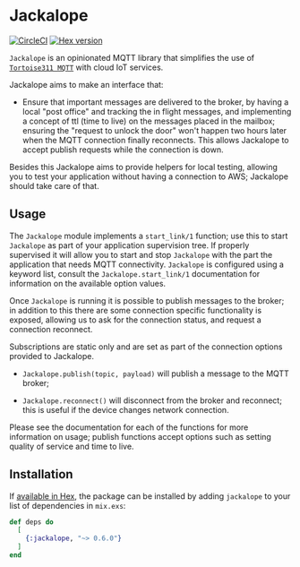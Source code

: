 # Jackalope

[![CircleCI](https://circleci.com/gh/smartrent/jackalope.svg?style=svg)](https://circleci.com/gh/smartrent/jackalope)
[![Hex version](https://img.shields.io/hexpm/v/jackalope.svg "Hex version")](https://hex.pm/packages/jackalope)

<!-- MDOC !-->

`Jackalope` is an opinionated MQTT library that simplifies the use of
[`Tortoise311 MQTT`](https://hex.pm/packages/tortoise311) with cloud IoT
services.

Jackalope aims to make an interface that:

- Ensure that important messages are delivered to the broker, by
  having a local "post office" and tracking the in flight messages,
  and implementing a concept of ttl (time to live) on the messages
  placed in the mailbox; ensuring the "request to unlock the door"
  won't happen two hours later when the MQTT connection finally
  reconnects. This allows Jackalope to accept publish requests while
  the connection is down.

Besides this Jackalope aims to provide helpers for local testing,
allowing you to test your application without having a connection to
AWS; Jackalope should take care of that.

## Usage

The `Jackalope` module implements a `start_link/1` function; use this
to start `Jackalope` as part of your application supervision tree. If
properly supervised it will allow you to start and stop `Jackalope`
with the part the application that needs MQTT connectivity.
`Jackalope` is configured using a keyword list, consult the
`Jackalope.start_link/1` documentation for information on the
available option values.

Once `Jackalope` is running it is possible to publish messages to the broker;
in addition to this there are some connection specific functionality is exposed,
allowing us to ask for the connection status, and request a connection reconnect.

Subscriptions are static only and are set as part of the connection options
provided to Jackalope.

- `Jackalope.publish(topic, payload)` will publish a message to the
  MQTT broker;

- `Jackalope.reconnect()` will disconnect from the broker and
  reconnect; this is useful if the device changes network connection.

Please see the documentation for each of the functions for more
information on usage; publish functions accept options such as setting quality of
service and time to live.

<!-- MDOC !-->

## Installation

If [available in Hex](https://hex.pm/docs/publish), the package can be
installed by adding `jackalope` to your list of dependencies in
`mix.exs`:

```elixir
def deps do
  [
    {:jackalope, "~> 0.6.0"}
  ]
end
```

